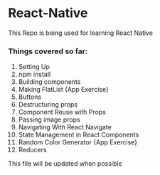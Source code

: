 # React-Native

This Repo is being used for learning React Native

### Things covered so far:
1. Setting Up
2. npm install
3. Building components
4. Making FlatList {App Exercise}
5. Buttons
6. Destructuring props
7. Component Reuse with Props
8. Passing image props
9. Navigating With React Navigate
10. State Management in React Components
11. Random Color Generator {App Exercise}
12. Reducers

This file will be updated when possible
